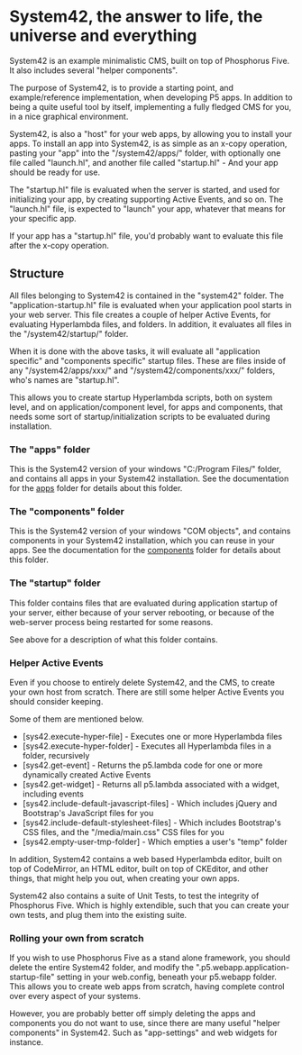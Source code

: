 System42, the answer to life, the universe and everything
========

System42 is an example minimalistic CMS, built on top of Phosphorus Five. It also includes 
several "helper components".

The purpose of System42, is to provide a starting point, and example/reference implementation,
when developing P5 apps. In addition to being a quite useful tool by itself, implementing a 
fully fledged CMS for you, in a nice graphical environment.

System42, is also a "host" for your web apps, by allowing you to install your apps.
To install an app into System42, is as simple as an x-copy operation, pasting your "app" 
into the "/system42/apps/" folder, with optionally one file called "launch.hl",
and another file called "startup.hl" - And your app should be ready for use.

The "startup.hl" file is evaluated when the server is started, and used for initializing
your app, by creating supporting Active Events, and so on. The "launch.hl" file,
is expected to "launch" your app, whatever that means for your specific app.

If your app has a "startup.hl" file, you'd probably want to evaluate this file after the x-copy
operation.

## Structure

All files belonging to System42 is contained in the "system42" folder. The "application-startup.hl" 
file is evaluated when your application pool starts in your web server. This file creates a couple 
of helper Active Events, for evaluating Hyperlambda files, and folders. In addition, it evaluates all 
files in the "/system42/startup/" folder.

When it is done with the above tasks, it will evaluate all "application specific" and "components specific"
startup files. These are files inside of any "/system42/apps/xxx/" and "/system42/components/xxx/" folders, 
who's names are "startup.hl".

This allows you to create startup Hyperlambda scripts, both on system level, and on application/component level, 
for apps and components, that needs some sort of startup/initialization scripts to be evaluated during installation.

### The "apps" folder

This is the System42 version of your windows "C:/Program Files/" folder, and contains 
all apps in your System42 installation. See the documentation for the [apps](/core/p5.webapp/system42/apps/)
folder for details about this folder.

### The "components" folder

This is the System42 version of your windows "COM objects", and contains components in your System42 installation, 
which you can reuse in your apps. See the documentation for the [components](/core/p5.webapp/system42/components/) 
folder for details about this folder.

### The "startup" folder

This folder contains files that are evaluated during application startup of your server, either because of your 
server rebooting, or because of the web-server process being restarted for some reasons.

See above for a description of what this folder contains.

### Helper Active Events

Even if you choose to entirely delete System42, and the CMS, to create your own host from scratch. There are still 
some helper Active Events you should consider keeping.

Some of them are mentioned below.

* [sys42.execute-hyper-file] - Executes one or more Hyperlambda files
* [sys42.execute-hyper-folder] - Executes all Hyperlambda files in a folder, recursively
* [sys42.get-event] - Returns the p5.lambda code for one or more dynamically created Active Events
* [sys42.get-widget] - Returns all p5.lambda associated with a widget, including events
* [sys42.include-default-javascript-files] - Which includes jQuery and Bootstrap's JavaScript files for you
* [sys42.include-default-stylesheet-files] - Which includes Bootstrap's CSS files, and the "/media/main.css" CSS files for you
* [sys42.empty-user-tmp-folder] - Which empties a user's "temp" folder

In addition, System42 contains a web based Hyperlambda editor, built on top of CodeMirror, an HTML editor,
built on top of CKEditor, and other things, that might help you out, when creating your own apps.

System42 also contains a suite of Unit Tests, to test the integrity of Phosphorus Five. Which is highly
extendible, such that you can create your own tests, and plug them into the existing suite.

### Rolling your own from scratch

If you wish to use Phosphorus Five as a stand alone framework, you should delete the entire System42 folder, 
and modify the ".p5.webapp.application-startup-file" setting in your web.config, beneath your p5.webapp folder. 
This allows you to create web apps from scratch, having complete control over every aspect of your systems.

However, you are probably better off simply deleting the apps and components you do not want to use, since 
there are many useful "helper components" in System42. Such as "app-settings" and web widgets for instance.



